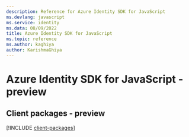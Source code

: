 ```yaml
---
description: Reference for Azure Identity SDK for JavaScript
ms.devlang: javascript
ms.service: identity
ms.data: 08/09/2022
title: Azure Identity SDK for JavaScript
ms.topic: reference
ms.author: kaghiya
author: KarishmaGhiya
---
```

# Azure Identity SDK for JavaScript - preview

## Client packages - preview
[!INCLUDE [client-packages](identity-client-index.md)]